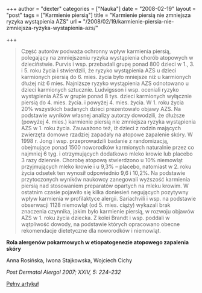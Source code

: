 +++
author = "dexter"
categories = ["Nauka"]
date = "2008-02-19"
layout = "post"
tags = ["Karmienie piersią"]
title = "Karmienie piersią nie zmniejsza ryzyka wystąpienia AZS"
url = "/2008/02/19/karmienie-piersia-nie-zmniejsza-ryzyka-wystapienia-azs/"

+++

> Część autorów podważa ochronny wpływ karmienia piersią, polegający na zmniejszeniu ryzyka wystąpienia chorób atopowych w dzieciństwie. Purvis i wsp. przebadali grupę ponad 800 dzieci w 1., 3. i 5. roku życia i stwierdzili, że ryzyko wystąpienia AZS u dzieci karmionych piersią do 6. mies. życia było mniejsze niż u karmionych dłużej niż 6 mies. Najniższe ryzyko wystąpienia AZS odnotowano u dzieci karmionych sztucznie. Ludvigsson i wsp. oceniali ryzyko wystąpienia AZS w grupie ponad 8 tys. dzieci karmionych wyłącznie piersią do 4. mies. życia. i powyżej 4. mies. życia. W 1. roku życia 20% wszystkich badanych dzieci prezentowało objawy AZS. Na podstawie wyników własnej analizy autorzy dowodzili, że dłuższe (powyżej 4. mies.) karmienie piersią nie zmniejsza ryzyka wystąpienia AZS w 1. roku życia. Zauważono też, iż dzieci z rodzin mających zwierzęta domowe rzadziej zapadały na atopowe zapalenie skóry. W 1998 r. Jong i wsp. przeprowadzili badanie z randomizacją, obejmujące ponad 1500 noworodków karmionych naturalnie przez co najmniej 6 tyg. i otrzymujących dodatkowo mleko krowie lub placebo 3 razy dziennie. Chorobę atopową stwierdzono u 10% niemowląt przyjmujących mleko krowie i u 9,3% – placebo, natomiast w 2. roku życia odsetek ten wynosił odpowiednio 9,6 i 10,2%. Na podstawie przytoczonych wyników naukowcy zanegowali wyższość karmienia piersią nad stosowaniem preparatów opartych na mleku krowim. W ostatnim czasie pojawiło się kilka doniesień negujących pozytywny wpływ karmienia w profilaktyce alergii. Sariachvili i wsp. na podstawie obserwacji 1128 niemowląt (od 5. mies. ciąży) wykazali brak znaczenia czynnika, jakim było karmienie piersią, w rozwoju objawów AZS w 1. roku życia dziecka. Z kolei Brandt i wsp. poddali w wątpliwość dowody, na podstawie których opracowano obecne rekomendacje dietetyczne dla noworodków i niemowląt.

**Rola alergenów pokarmowych w etiopatogenezie atopowego zapalenia skóry**
  
Anna Rosińska, Iwona Stajkowska, Wojciech Cichy
  
_Post Dermatol Alergol 2007; XXIV, 5: 224–232_
  
[Pełny artykuł][1]

 [1]: http://termedia.pl/showpdf.php?article_id=9154&filename=Rola%20alergenow.pdf&priority=1